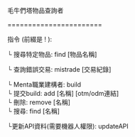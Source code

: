 毛牛們塔物品查詢者

=======================

指令 (前綴是 ! ):

 └ 搜尋特定物品: find [物品名稱] 

 └ 查詢錯誤交易: mistrade [交易紀錄] 

 └ Menta職業建構者: build<br>
    └ 提交build: add [名稱] [otm/odm連結]<br>
    └ 刪除: remove [名稱]<br>
    └ 搜尋: find [名稱]<br>

 └更新API資料(需要機器人權限): updateAPI